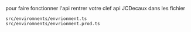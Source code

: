pour faire fonctionner l'api rentrer votre clef api JCDecaux dans les fichier 
```
src/enviromnents/envrionment.ts
src/enviromnents/envrionment.prod.ts
```
